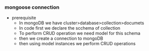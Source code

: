 ### mongoose connection
- prerequisite
    * In mongoDB we have cluster>database>collection>documets
    * In code first we declare the scchema of collection
    * To perform CRUD operation we need model for this schema
    * then we create a connection to mongoDB
    * then using model instances we perform CRUD operations